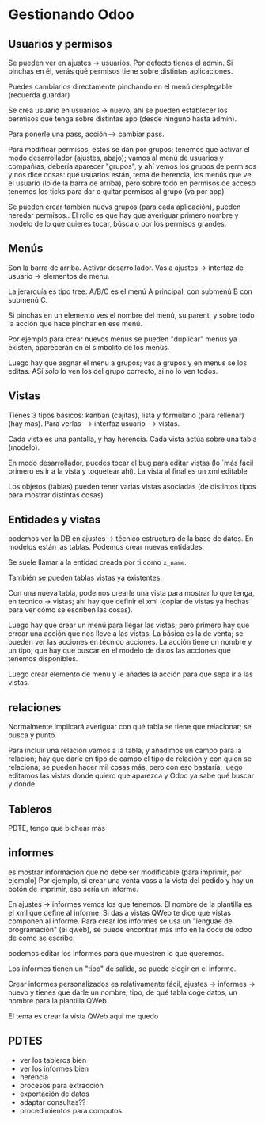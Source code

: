 # Gestionando Odoo

## Usuarios y permisos
Se pueden ver en ajustes -> usuarios. Por defecto tienes el admin.
Si pinchas en él, verás qué permisos tiene sobre distintas aplicaciones.

Puedes cambiarlos directamente pinchando en el menú desplegable 
(recuerda guardar)

Se crea usuario en usuarios -> nuevo; ahí se pueden establecer los
permisos que tenga sobre distintas app (desde ninguno hasta admin).


Para ponerle una pass, acción--> cambiar pass.

Para modificar permisos, estos se dan por grupos; tenemos que activar 
el modo desarrollador (ajustes, abajo); vamos al menú de usuarios y 
compañías, debería aparecer "grupos", y ahí vemos los grupos de permisos
y nos dice cosas: qué usuarios están, tema de herencia, los menús que
ve el usuario (lo de la barra de arriba), pero sobre todo en permisos de
acceso tenemos los ticks para dar o quitar permisos al grupo (va por app)

Se pueden crear también nuevs grupos (para cada aplicación), pueden 
heredar permisos.. El rollo es que hay que averiguar primero nombre y modelo
de lo que quieres tocar, búscalo por los permisos grandes.

## Menús
Son la barra de arriba. Activar desarrollador. Vas a ajustes -> interfaz de 
usuario -> elementos de menu.

La jerarquía es tipo tree: A/B/C es el menú A principal, con submenú B
con submenú C.

Si pinchas en un elemento ves el nombre del menú, su parent, y sobre todo
la acción que hace pinchar en ese menú.

Por ejemplo para crear nuevos menus se pueden "duplicar" menus 
ya existen, aparecerán en el simbolito de los menús.

Luego hay que asgnar el menu a grupos; vas a grupos y en menus se los editas.
ASí solo lo ven los del grupo correcto, si no lo ven todos.

## Vistas
Tienes 3 tipos básicos: kanban (cajitas), lista y formulario (para rellenar)
(hay mas). Para verlas --> interfaz usuario --> vistas.

Cada vista es una pantalla, y hay herencia. Cada vista actúa sobre una
tabla (modelo).

En modo desarrollador, puedes tocar el bug para editar vistas (lo ´más
fácil primero es ir a la vista y toquetear ahí). La vista al final es un xml 
editable

Los objetos (tablas) pueden tener varias vistas asociadas (de distintos tipos
para mostrar distintas cosas)

## Entidades y vistas
podemos ver la DB en ajustes -> técnico estructura de la base de datos.
En modelos están las tablas. Podemos crear nuevas entidades.

Se suele llamar a la entidad creada por ti como `x_name`.

También se pueden tablas vistas ya existentes.

Con una nueva tabla, podemos crearle una vista para mostrar lo que tenga, en 
tecnico -> vistas; ahí hay que definir el xml (copiar de vistas ya hechas
para ver cómo se escriben las cosas).

Luego hay que crear un menú para llegar las vistas; pero primero hay que
crrear una acción que nos lleve a las vistas. La básica es la de venta;
se pueden ver las acciones en técnico acciones. La acción tiene un nombre
y un tipo; que hay que buscar en el modelo de datos las acciones que
tenemos disponibles.

Luego crear elemento de menu y le añades la acción para que sepa ir a las vistas.

## relaciones
Normalmente implicará averiguar con qué tabla se tiene que relacionar; se busca 
y punto.

Para incluir una relación vamos a la tabla, y añadimos un campo para la relacion;
hay que darle en tipo de campo el tipo de relación y con quien se relaciona;
se pueden hacer mil cosas más, pero con eso bastaría; luego editamos las vistas
donde quiero que aparezca y Odoo ya sabe qué buscar y donde

## Tableros
PDTE, tengo que bichear más

## informes
es mostrar información que no debe ser modificable (para imprimir, por ejemplo)
Por ejemplo, si crear una venta vass a la vista del pedido y hay un botón
de imprimir, eso sería un informe.

En ajustes -> informes vemos los que tenemos.
El nombre de la plantilla es el xml que define al informe.
Si das a vistas QWeb te dice que vistas componen al informe.
Para crear los informes se usa un "lenguae de programación" (el qweb),
se puede encontrar más info en la docu de odoo de como se escribe.

podemos editar los informes para que muestren lo que queremos.

Los informes tienen un "tipo" de salida, se puede elegir en el informe.

Crear informes personalizados es relativamente fácil, ajustes -> informes ->
nuevo y tienes que darle un nombre, tipo, de qué tabla coge datos, un nombre
para la plantilla QWeb.

El tema es crear la vista QWeb aqui me quedo

## PDTES
- ver los tableros bien
- ver los informes bien
- herencia
- procesos para extracción
- exportación de datos
- adaptar consultas??
- procedimientos para computos